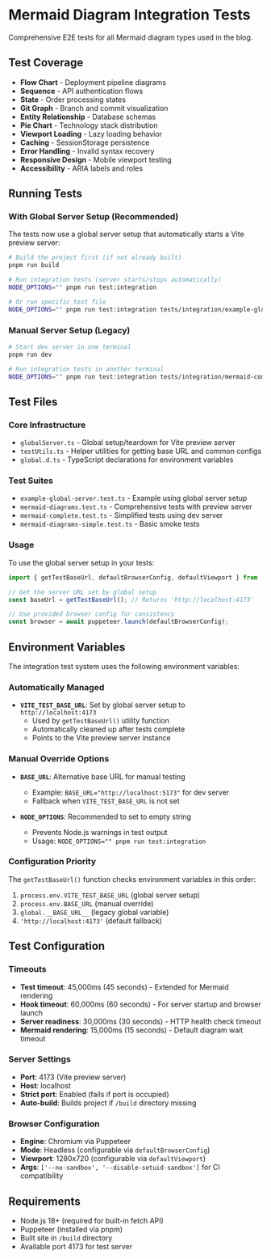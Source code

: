 # Mermaid Diagram Integration Tests

Comprehensive E2E tests for all Mermaid diagram types used in the blog.

## Test Coverage

- **Flow Chart** - Deployment pipeline diagrams
- **Sequence** - API authentication flows
- **State** - Order processing states
- **Git Graph** - Branch and commit visualization
- **Entity Relationship** - Database schemas
- **Pie Chart** - Technology stack distribution
- **Viewport Loading** - Lazy loading behavior
- **Caching** - SessionStorage persistence
- **Error Handling** - Invalid syntax recovery
- **Responsive Design** - Mobile viewport testing
- **Accessibility** - ARIA labels and roles

## Running Tests

### With Global Server Setup (Recommended)

The tests now use a global server setup that automatically starts a Vite preview server:

```bash
# Build the project first (if not already built)
pnpm run build

# Run integration tests (server starts/stops automatically)
NODE_OPTIONS="" pnpm run test:integration

# Or run specific test file
NODE_OPTIONS="" pnpm run test:integration tests/integration/example-global-server.test.ts
```

### Manual Server Setup (Legacy)

```bash
# Start dev server in one terminal
pnpm run dev

# Run integration tests in another terminal
NODE_OPTIONS="" pnpm run test:integration tests/integration/mermaid-complete.test.ts
```

## Test Files

### Core Infrastructure

- `globalServer.ts` - Global setup/teardown for Vite preview server
- `testUtils.ts` - Helper utilities for getting base URL and common configs
- `global.d.ts` - TypeScript declarations for environment variables

### Test Suites

- `example-global-server.test.ts` - Example using global server setup
- `mermaid-diagrams.test.ts` - Comprehensive tests with preview server
- `mermaid-complete.test.ts` - Simplified tests using dev server
- `mermaid-diagrams-simple.test.ts` - Basic smoke tests

### Usage

To use the global server setup in your tests:

```typescript
import { getTestBaseUrl, defaultBrowserConfig, defaultViewport } from './testUtils';

// Get the server URL set by global setup
const baseUrl = getTestBaseUrl(); // Returns 'http://localhost:4173'

// Use provided browser config for consistency
const browser = await puppeteer.launch(defaultBrowserConfig);
```

## Environment Variables

The integration test system uses the following environment variables:

### Automatically Managed

- **`VITE_TEST_BASE_URL`**: Set by global server setup to `http://localhost:4173`
  - Used by `getTestBaseUrl()` utility function
  - Automatically cleaned up after tests complete
  - Points to the Vite preview server instance

### Manual Override Options

- **`BASE_URL`**: Alternative base URL for manual testing

  - Example: `BASE_URL="http://localhost:5173"` for dev server
  - Fallback when `VITE_TEST_BASE_URL` is not set

- **`NODE_OPTIONS`**: Recommended to set to empty string
  - Prevents Node.js warnings in test output
  - Usage: `NODE_OPTIONS="" pnpm run test:integration`

### Configuration Priority

The `getTestBaseUrl()` function checks environment variables in this order:

1. `process.env.VITE_TEST_BASE_URL` (global server setup)
2. `process.env.BASE_URL` (manual override)
3. `global.__BASE_URL__` (legacy global variable)
4. `'http://localhost:4173'` (default fallback)

## Test Configuration

### Timeouts

- **Test timeout**: 45,000ms (45 seconds) - Extended for Mermaid rendering
- **Hook timeout**: 60,000ms (60 seconds) - For server startup and browser launch
- **Server readiness**: 30,000ms (30 seconds) - HTTP health check timeout
- **Mermaid rendering**: 15,000ms (15 seconds) - Default diagram wait timeout

### Server Settings

- **Port**: 4173 (Vite preview server)
- **Host**: localhost
- **Strict port**: Enabled (fails if port is occupied)
- **Auto-build**: Builds project if `/build` directory missing

### Browser Configuration

- **Engine**: Chromium via Puppeteer
- **Mode**: Headless (configurable via `defaultBrowserConfig`)
- **Viewport**: 1280x720 (configurable via `defaultViewport`)
- **Args**: `['--no-sandbox', '--disable-setuid-sandbox']` for CI compatibility

## Requirements

- Node.js 18+ (required for built-in fetch API)
- Puppeteer (installed via pnpm)
- Built site in `/build` directory
- Available port 4173 for test server
